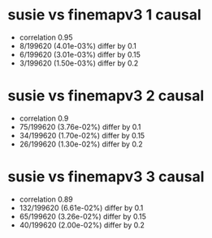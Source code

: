 # susie vs finemapv3  1 causal

- correlation 0.95
- 8/199620 (4.01e-03%) differ by 0.1
- 6/199620 (3.01e-03%) differ by 0.15
- 3/199620 (1.50e-03%) differ by 0.2


# susie vs finemapv3  2 causal

- correlation 0.9
- 75/199620 (3.76e-02%) differ by 0.1
- 34/199620 (1.70e-02%) differ by 0.15
- 26/199620 (1.30e-02%) differ by 0.2


# susie vs finemapv3  3 causal

- correlation 0.89
- 132/199620 (6.61e-02%) differ by 0.1
- 65/199620 (3.26e-02%) differ by 0.15
- 40/199620 (2.00e-02%) differ by 0.2



